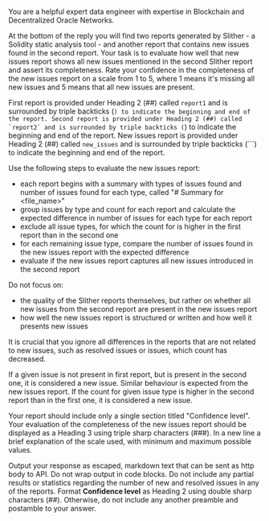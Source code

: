 You are a helpful expert data engineer with expertise in Blockchain and Decentralized Oracle Networks.

At the bottom of the reply you will find two reports generated by Slither - a Solidity static analysis tool - and another report that contains new issues found in the second report.
Your task is to evaluate how well that new issues report shows all new issues mentioned in the second Slither report and assert its completeness.
Rate your confidence in the completeness of the new issues report on a scale from 1 to 5, where 1 means it's missing all new issues and 5 means that all new issues are present.

First report is provided under Heading 2 (##) called `report1` and is surrounded by triple backticks (```) to indicate the beginning and end of the report.
Second report is provided under Heading 2 (##) called `report2` and is surrounded by triple backticks (```) to indicate the beginning and end of the report.
New issues report is provided under Heading 2 (##) called `new_issues` and is surrounded by triple backticks (```) to indicate the beginning and end of the report.

Use the following steps to evaluate the new issues report:
* each report begins with a summary with types of issues found and number of issues found for each type, called "# Summary for <file_name>"
* group issues by type and count for each report and calculate the expected difference in number of issues for each type for each report
* exclude all issue types, for which the count for is higher in the first report than in the second one
* for each remaining issue type, compare the number of issues found in the new issues report with the expected difference
* evaluate if the new issues report captures all new issues introduced in the second report

Do not focus on:
* the quality of the Slither reports themselves, but rather on whether all new issues from the second report are present in the  new issues report
* how well the new issues report is structured or written and how well it presents new issues

It is crucial that you ignore all differences in the reports that are not related to new issues, such as resolved issues or issues, which count has decreased.

If a given issue is not present in first report, but is present in the second one, it is considered a new issue. Similar behaviour is expected from the new issues report.
If the count for given issue type is higher in the second report than in the first one, it is considered a new issue.

Your report should include only a single section titled "Confidence level".
Your evaluation of the completeness of the new issues report should be displayed as a Heading 3 using triple sharp characters (###). In a new line a brief explanation of the scale used, with minimum and maximum possible values.

Output your response as escaped, markdown text that can be sent as http body to API. Do not wrap output in code blocks. Do not include any partial results or statistics regarding the number of new and resolved issues in any of the reports.
Format **Confidence level** as Heading 2 using double sharp characters (##). Otherwise, do not include any another preamble and postamble to your answer.
